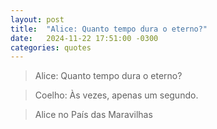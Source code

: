 ```yaml
---
layout: post
title:  "Alice: Quanto tempo dura o eterno?"
date:   2024-11-22 17:51:00 -0300
categories: quotes
---
```


>Alice: Quanto tempo dura o eterno?

>Coelho: Às vezes, apenas um segundo.

>Alice no País das Maravilhas